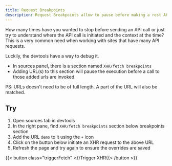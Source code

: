 ```yaml
---
title: Request Breakpoints
description: Request Breakpoints allow to pause before making a rest API call
---
```


How many times have you wanted to stop before sending an API call or just try to understand where the API call is initiated and the context at the time? This is a very common need when working with sites that have many API requests.

Luckily, the devtools have a way to debug it.

- In sources panel, there is a section named `XHR/fetch breakpoints`
- Adding URL(s) to this section will pause the execution before a call to those added urls are invoked

PS: URLs doesn't need to be of full length. A part of the URL will also be matched.

## Try

1. Open sources tab in devtools
2. In the right pane, find `XHR/fetch breakpoints` section below breakpoints section
3. Add the URL `demo` to it using the `+` icon
4. Click on the button below initiate an XHR request to the above URL
6. Refresh the page and try again to ensure the overrides are saved

{{< button class="triggerFetch" >}}Trigger XHR{{< /button >}}

<div class="container-demo"></div>

<script src="/assets/sources/4-request-breakpoints.js"></script>
